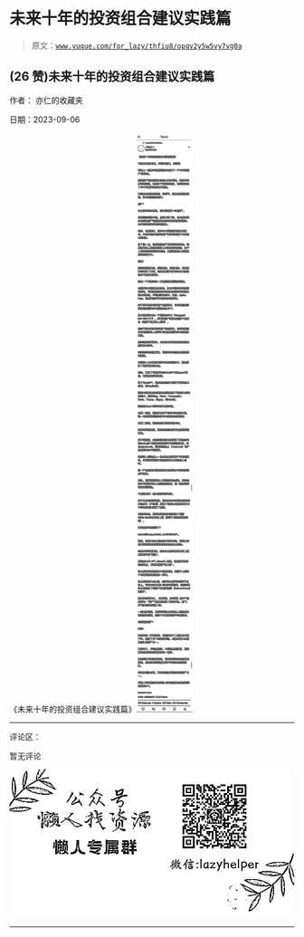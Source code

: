 # 未来十年的投资组合建议实践篇

> 原文：[`www.yuque.com/for_lazy/thfiu8/opqv2y5w5vy7vg0a`](https://www.yuque.com/for_lazy/thfiu8/opqv2y5w5vy7vg0a)

## (26 赞)未来十年的投资组合建议实践篇

作者： 亦仁的收藏夹

日期：2023-09-06

《未来十年的投资组合建议实践篇》![](img/e5406694d82638c68b1c0af13be9704e.png)

* * *

评论区：

暂无评论

![](img/1c37d505930596d12a88ab23e11aa07a.png)

* * *